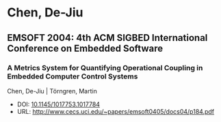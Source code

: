 # Chen, De-Jiu

## EMSOFT 2004: 4th ACM SIGBED International Conference on Embedded Software

### A Metrics System for Quantifying Operational Coupling in Embedded Computer Control Systems
Chen, De-Jiu | Törngren, Martin
* DOI: [10.1145/1017753.1017784](https://doi.org/10.1145/1017753.1017784)
* URL: <http://www.cecs.uci.edu/~papers/emsoft0405/docs04/p184.pdf>

